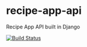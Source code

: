 # recipe-app-api
Recipe App API built in Django

[![Build Status](https://travis-ci.org/mauricio-chavez/recipe-app-api.svg?branch=master)](https://travis-ci.org/mauricio-chavez/recipe-app-api)
